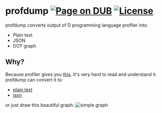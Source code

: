 profdump [![Page on DUB](https://img.shields.io/dub/v/profdump.svg)](http://code.dlang.org/packages/profdump) [![License](https://img.shields.io/dub/l/profdump.svg)](https://github.com/ohdatboi/profdump/blob/master/LICENSE)
=============
profdump converts output of D programming language profiler into:
- Plain text
- JSON
- DOT graph

## Why?
Because profiler gives you [this](../blob/master/example/simple.log). It's very hard to read and understand it.
profdump can convert it to:
- [plain text](../blob/master/example/simple.txt)
- [json](../blob/master/example/simple.json)

or just draw this beautiful graph:
![simple graph](../blob/master/example/simple.svg)

